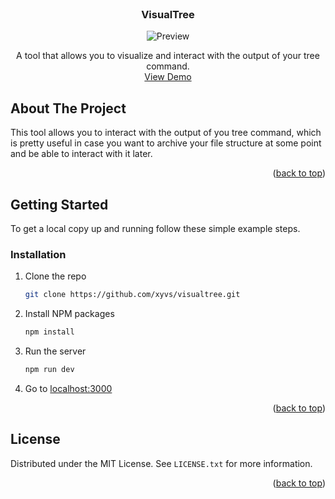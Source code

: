 <div id="top"></div>

<!-- PROJECT LOGO -->
<br />
<div align="center">


  <h3 align="center">VisualTree</h3>
  <img src="https://user-images.githubusercontent.com/30842498/147685192-7071225f-34bf-46fb-9c3f-a00f946addd8.png" alt="Preview" >
  <p align="center">
    A tool that allows you to visualize and interact with the output of your tree command.
    <br />
    <a href="https://visualtree.xyvs.io">View Demo</a>
  </p>

</div>


<!-- ABOUT THE PROJECT -->
## About The Project

This tool allows you to interact with the output of you tree command, which is pretty useful in case you want to archive your file structure at some point and be able to interact with it later.

<p align="right">(<a href="#top">back to top</a>)</p>

<!-- GETTING STARTED -->
## Getting Started

To get a local copy up and running follow these simple example steps.

### Installation

1. Clone the repo
   ```sh
   git clone https://github.com/xyvs/visualtree.git
   ```
2. Install NPM packages
   ```sh
   npm install
   ```
3. Run the server
   ```sh
   npm run dev
   ```
4. Go to [localhost:3000](https://localhost:3000)

<p align="right">(<a href="#top">back to top</a>)</p>


<!-- LICENSE -->
## License

Distributed under the MIT License. See `LICENSE.txt` for more information.

<p align="right">(<a href="#top">back to top</a>)</p>

